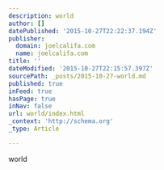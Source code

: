 ```yaml
---
description: world
author: []
datePublished: '2015-10-27T22:22:37.194Z'
publisher:
  domain: joelcalifa.com
  name: joelcalifa.com
title: ''
dateModified: '2015-10-27T22:15:57.397Z'
sourcePath: _posts/2015-10-27-world.md
published: true
inFeed: true
hasPage: true
inNav: false
url: world/index.html
_context: 'http://schema.org'
_type: Article

---
```

world